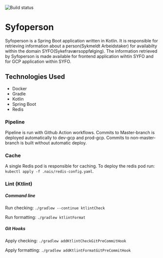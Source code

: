 ![Build status](https://github.com/navikt/syfoperson/workflows/main/badge.svg?branch=master)

# Syfoperson
Syfoperson is a Spring Boot application written in Kotlin.
It is responsible for retrieving information about a person(Sykmeldt Arbeidstaker) 
for availabilty within the domain SYFO(Sykefraværsoppfølging).
The information retrieved by Syfoperson is made available for frontend application wihtin SYFO and for GCP application within SYFO. 

## Technologies Used
* Docker
* Gradle
* Kotlin
* Spring Boot
* Redis

### Pipeline
Pipeline is run with Github Action workflows.
Commits to Master-branch is deployed automatically to dev-gcp and prod-gcp.
Commits to non-master-branch is built without automatic deploy.

### Cache
A single Redis pod is responsible for caching.
To deploy the redis pod run: `kubectl apply -f .nais/redis-config.yaml`.

### Lint (Ktlint)
##### Command line
Run checking: `./gradlew --continue ktlintCheck`

Run formatting: `./gradlew ktlintFormat`
##### Git Hooks
Apply checking: `./gradlew addKtlintCheckGitPreCommitHook`

Apply formatting: `./gradlew addKtlintFormatGitPreCommitHook`

